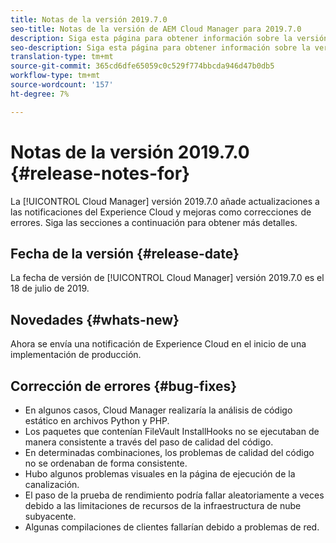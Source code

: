 ```yaml
---
title: Notas de la versión 2019.7.0
seo-title: Notas de la versión de AEM Cloud Manager para 2019.7.0
description: Siga esta página para obtener información sobre la versión 2019.7.0 de Cloud Manager.
seo-description: Siga esta página para obtener información sobre la versión 2019.7.0 de AEM Cloud Manager.
translation-type: tm+mt
source-git-commit: 365cd6dfe65059c0c529f774bbcda946d47b0db5
workflow-type: tm+mt
source-wordcount: '157'
ht-degree: 7%

---
```


# Notas de la versión 2019.7.0 {#release-notes-for}

La [!UICONTROL Cloud Manager] versión 2019.7.0 añade actualizaciones a las notificaciones del Experience Cloud y mejoras como correcciones de errores. Siga las secciones a continuación para obtener más detalles.

## Fecha de la versión {#release-date}

La fecha de versión de [!UICONTROL Cloud Manager] versión 2019.7.0 es el 18 de julio de 2019.

## Novedades {#whats-new}

Ahora se envía una notificación de Experience Cloud en el inicio de una implementación de producción.

## Corrección de errores {#bug-fixes}

* En algunos casos, Cloud Manager realizaría la análisis de código estático en archivos Python y PHP.
* Los paquetes que contenían FileVault InstallHooks no se ejecutaban de manera consistente a través del paso de calidad del código.
* En determinadas combinaciones, los problemas de calidad del código no se ordenaban de forma consistente.
* Hubo algunos problemas visuales en la página de ejecución de la canalización.
* El paso de la prueba de rendimiento podría fallar aleatoriamente a veces debido a las limitaciones de recursos de la infraestructura de nube subyacente.
* Algunas compilaciones de clientes fallarían debido a problemas de red.